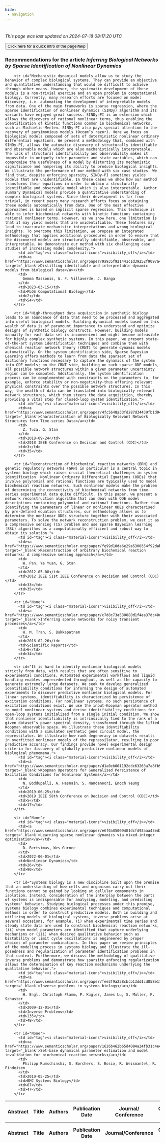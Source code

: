 ```yaml
---
hide:
 - navigation
---
```

<!DOCTYPE html>
#
<html lang="en">
<head>
  <meta charset="utf-8">
</head>

<body>
  <p>
  <i class="footer">This page was last updated on 2024-07-18 08:17:20 UTC</i>
  </p>
  
  <div class="note info" onclick="startIntro()">
    <p>
      <button type="button" class="buttons">
        <div style="display: flex; align-items: center;">
        Click here for a quick intro of the page! <i class="material-icons">help</i>
        </div>
      </button>
    </p>
  </div>

  <p>
  <h3 data-intro='Recommendations for the article'>
    Recommendations for the article <i>Inferring Biological Networks by Sparse Identification of Nonlinear Dynamics</i>
  </h3>
  <table id="table1" class="display wrap" style="width:100%">
  <thead>
    <tr>
        <th data-intro='Click to view the abstract (if available)'>Abstract</th>
        <th>Title</th>
        <th>Authors</th>
        <th>Publication Date</th>
        <th>Journal/ Conference</th>
        <th>Citation count</th>
        <th data-intro='Highest h-index among the authors'>Highest h-index</th>
    </tr>
  </thead>
  <tbody>
    
        <tr id="Mechanistic dynamical models allow us to study the behavior of complex biological systems. They can provide an objective and quantitative understanding that would be difficult to achieve through other means. However, the systematic development of these models is a non-trivial exercise and an open problem in computational biology. Currently, many research efforts are focused on model discovery, i.e. automating the development of interpretable models from data. One of the main frameworks is sparse regression, where the sparse identification of nonlinear dynamics (SINDy) algorithm and its variants have enjoyed great success. SINDy-PI is an extension which allows the discovery of rational nonlinear terms, thus enabling the identification of kinetic functions common in biochemical networks, such as Michaelis-Menten. SINDy-PI also pays special attention to the recovery of parsimonious models (Occam’s razor). Here we focus on biological models composed of sets of deterministic nonlinear ordinary differential equations. We present a methodology that, combined with SINDy-PI, allows the automatic discovery of structurally identifiable and observable models which are also mechanistically interpretable. The lack of structural identifiability and observability makes it impossible to uniquely infer parameter and state variables, which can compromise the usefulness of a model by distorting its mechanistic significance and hampering its ability to produce biological insights. We illustrate the performance of our method with six case studies. We find that, despite enforcing sparsity, SINDy-PI sometimes yields models that are unidentifiable. In these cases we show how our method transforms their equations in order to obtain a structurally identifiable and observable model which is also interpretable. Author summary Dynamical models provide a quantitative understanding of complex biological systems. Since their development is far from trivial, in recent years many research efforts focus on obtaining these models automatically from data. One of the most effective approaches is based on implicit sparse regression. This technique is able to infer biochemical networks with kinetic functions containing rational nonlinear terms. However, as we show here, one limitation is that it may yield models that are unidentifiable. These features may lead to inaccurate mechanistic interpretations and wrong biological insights. To overcome this limitation, we propose an integrated methodology that applies additional procedures in order to ensure that the discovered models are structurally identifiable, observable, and interpretable. We demonstrate our method with six challenging case studies of increasing model complexity.">
          <td id="tag"><i class="material-icons">visibility_off</i></td>
          <td><a href="https://www.semanticscholar.org/paper/9a935f921441c1d39252f9097a4b7db51e06ede4" target='_blank'>Distilling identifiable and interpretable dynamic models from biological data</a></td>
          <td>
            Gemma Massonis, A. F. Villaverde, J. Banga
          </td>
          <td>2023-03-15</td>
          <td>PLOS Computational Biology</td>
          <td>2</td>
          <td>54</td>
        </tr>
    
        <tr id="High-throughput data acquisition in synthetic biology leads to an abundance of data that need to be processed and aggregated into useful biological models. Building dynamical models based on this wealth of data is of paramount importance to understand and optimize designs of synthetic biology constructs. However, building models manually for each data set is inconvenient and might become infeasible for highly complex synthetic systems. In this paper, we present state-of-the-art system identification techniques and combine them with chemical reaction network theory (CRNT) to generate dynamic models automatically. On the system identification side, Sparse Bayesian Learning offers methods to learn from data the sparsest set of dictionary functions necessary to capture the dynamics of the system into ODE models; on the CRNT side, building on such sparse ODE models, all possible network structures within a given parameter uncertainty region can be computed. Additionally, the system identification process can be complemented with constraints on the parameters to, for example, enforce stability or non-negativity-thus offering relevant physical constraints over the possible network structures. In this way, the wealth of data can be translated into biologically relevant network structures, which then steers the data acquisition, thereby providing a vital step for closed-loop system identification.">
          <td id="tag"><i class="material-icons">visibility_off</i></td>
          <td><a href="https://www.semanticscholar.org/paper/4fc5648a33fd287d34439fb1d94e6a3550dced02" target='_blank'>Characterization of Biologically Relevant Network Structures form Time-series Data</a></td>
          <td>
            Z. Tuza, G. Stan
          </td>
          <td>2018-09-24</td>
          <td>2018 IEEE Conference on Decision and Control (CDC)</td>
          <td>3</td>
          <td>35</td>
        </tr>
    
        <tr id="Reconstruction of biochemical reaction networks (BRN) and genetic regulatory networks (GRN) in particular is a central topic in systems biology which raises crucial theoretical challenges in system identification. Nonlinear Ordinary Differential Equations (ODEs) that involve polynomial and rational functions are typically used to model biochemical reaction networks. Such nonlinear models make the problem of determining the connectivity of biochemical networks from time-series experimental data quite difficult. In this paper, we present a network reconstruction algorithm that can deal with ODE model descriptions containing polynomial and rational functions. Rather than identifying the parameters of linear or nonlinear ODEs characterised by pre-defined equation structures, our methodology allows us to determine the nonlinear ODEs structure together with their associated parameters. To solve the network reconstruction problem, we cast it as a compressive sensing (CS) problem and use sparse Bayesian learning (SBL) algorithms as a computationally efficient and robust way to obtain its solution.">
          <td id="tag"><i class="material-icons">visibility_off</i></td>
          <td><a href="https://www.semanticscholar.org/paper/fe99d10da6e29a5300354f92dab476490ec6f3ef" target='_blank'>Reconstruction of arbitrary biochemical reaction networks: A compressive sensing approach</a></td>
          <td>
            W. Pan, Ye Yuan, G. Stan
          </td>
          <td>2012-05-08</td>
          <td>2012 IEEE 51st IEEE Conference on Decision and Control (CDC)</td>
          <td>33</td>
          <td>35</td>
        </tr>
    
        <tr id="None">
          <td id="tag"><i class="material-icons">visibility_off</i></td>
          <td><a href="https://www.semanticscholar.org/paper/c7d8c73a530880d1f4ea37dc48dd6a25e338239a" target='_blank'>Inferring sparse networks for noisy transient processes</a></td>
          <td>
            H. M. Tran, S. Bukkapatnam
          </td>
          <td>2016-02-26</td>
          <td>Scientific Reports</td>
          <td>6</td>
          <td>34</td>
        </tr>
    
        <tr id="It is hard to identify nonlinear biological models strictly from data, with results that are often sensitive to experimental conditions. Automated experimental workflows and liquid handling enables unprecedented throughput, as well as the capacity to generate extremely large datasets. We seek to develop generalized identifiability conditions for informing the design of automated experiments to discover predictive nonlinear biological models. For linear systems, identifiability is characterized by persistence of excitation conditions. For nonlinear systems, no such persistence of excitation conditions exist. We use the input-Koopman operator method to model nonlinear systems and derive identifiability conditions for open-loop systems initialized from a single initial condition. We show that nonlinear identifiability is intrinsically tied to the rank of a given dataset’s power spectral density, transformed through the lifted Koopman observable space. We illustrate these identifiability conditions with a simulated synthetic gene circuit model, the repressilator. We illustrate how rank degeneracy in datasets results in overfitted nonlinear models of the repressilator, resulting in poor predictive accuracy. Our findings provide novel experimental design criteria for discovery of globally predictive nonlinear models of biological phenomena.">
          <td id="tag"><i class="material-icons">visibility_off</i></td>
          <td><a href="https://www.semanticscholar.org/paper/d1a0eb601192ddc63263a7a8fb974af0db52db2c" target='_blank'>Koopman Operators for Generalized Persistence of Excitation Conditions for Nonlinear Systems</a></td>
          <td>
            N. Boddupalli, A. Hasnain, S. Nandanoori, Enoch Yeung
          </td>
          <td>2019-06-25</td>
          <td>2019 IEEE 58th Conference on Decision and Control (CDC)</td>
          <td>5</td>
          <td>17</td>
        </tr>
    
        <tr id="None">
          <td id="tag"><i class="material-icons">visibility_off</i></td>
          <td><a href="https://www.semanticscholar.org/paper/e6f0a85009481dcfd93aaa43ed3f980e5033b0d8" target='_blank'>Learning sparse nonlinear dynamics via mixed-integer optimization</a></td>
          <td>
            D. Bertsimas, Wes Gurnee
          </td>
          <td>2022-06-01</td>
          <td>Nonlinear Dynamics</td>
          <td>26</td>
          <td>90</td>
        </tr>
    
        <tr id="Systems biology is a new discipline built upon the premise that an understanding of how cells and organisms carry out their functions cannot be gained by looking at cellular components in isolation. Instead, consideration of the interplay between the parts of systems is indispensable for analyzing, modeling, and predicting systems' behavior. Studying biological processes under this premise, systems biology combines experimental techniques and computational methods in order to construct predictive models. Both in building and utilizing models of biological systems, inverse problems arise at several occasions, for example, (i) when experimental time series and steady state data are used to construct biochemical reaction networks, (ii) when model parameters are identified that capture underlying mechanisms or (iii) when desired qualitative behavior such as bistability or limit cycle oscillations is engineered by proper choices of parameter combinations. In this paper we review principles of the modeling process in systems biology and illustrate the ill-posedness and regularization of parameter identification problems in that context. Furthermore, we discuss the methodology of qualitative inverse problems and demonstrate how sparsity enforcing regularization allows the determination of key reaction mechanisms underlying the qualitative behavior.">
          <td id="tag"><i class="material-icons">visibility_off</i></td>
          <td><a href="https://www.semanticscholar.org/paper/fee3f9a238cbcb13dd1cd858e1734538018aa1aa" target='_blank'>Inverse problems in systems biology</a></td>
          <td>
            H. Engl, Christoph Flamm, P. Kügler, James Lu, S. Müller, P. Schuster
          </td>
          <td>2009-12-01</td>
          <td>Inverse Problems</td>
          <td>135</td>
          <td>48</td>
        </tr>
    
        <tr id="None">
          <td id="tag"><i class="material-icons">visibility_off</i></td>
          <td><a href="https://www.semanticscholar.org/paper/1626b462b65d4084a24fb31c4e4ca3fc212a307a" target='_blank'>Set-base dynamical parameter estimation and model invalidation for biochemical reaction networks</a></td>
          <td>
            Philipp Rumschinski, S. Borchers, S. Bosio, R. Weismantel, R. Findeisen
          </td>
          <td>2010-05-25</td>
          <td>BMC Systems Biology</td>
          <td>67</td>
          <td>47</td>
        </tr>
    
  </tbody>
  <tfoot>
    <tr>
        <th>Abstract</th>
        <th>Title</th>
        <th>Authors</th>
        <th>Publication Date</th>
        <th>Journal/Conference</th>
        <th>Citation count</th>
        <th>Highest h-index</th>
    </tr>
  </tfoot>
  </table>
  </p>

</body>

<script>
var dataTableOptions = {
        initComplete: function () {
        this.api()
            .columns()
            .every(function () {
                let column = this;
 
                // Create select element
                let select = document.createElement('select');
                select.add(new Option(''));
                column.footer().replaceChildren(select);
 
                // Apply listener for user change in value
                select.addEventListener('change', function () {
                    column
                        .search(select.value, {exact: true})
                        .draw();
                });

                // keep the width of the select element same as the column
                select.style.width = '100%';
 
                // Add list of options
                column
                    .data()
                    .unique()
                    .sort()
                    .each(function (d, j) {
                        select.add(new Option(d));
                    });
            });
    },
    scrollX: false,
    scrollCollapse: true,
    paging: true,
    fixedColumns: true,
    columnDefs: [
        {"className": "dt-center", "targets": "_all"},
        // set width for both columns 0 and 1 as 25%
        { width: '5%', targets: 0 },
        { width: '25%', targets: 1 },
        { width: '20%', targets: 2 },
        { width: '10%', targets: 3 },
        { width: '20%', targets: 4 }

      ],
    pageLength: 10,
    layout: {
        topStart: {
            buttons: ['copy', 'csv', 'excel', 'pdf', 'print']
        }
    }
  }
  new DataTable('#table1', dataTableOptions);
  
  var table = $('#table1').DataTable();
  $('#table1 tbody').on('click', 'td:first-child', function () {
    var tr = $(this).closest('tr');
    var row = table.row( tr );

    var rowId = tr.attr('id');
    // alert(rowId);

    if (row.child.isShown()) {
      // This row is already open - close it.
      row.child.hide();
      tr.removeClass('shown');
      tr.find('td:first-child').html('<i class="material-icons">visibility_off</i>');
    } else {
      // Open row.
      // row.child('foo').show();
      var content = '<div class="child-row-content"><strong>Abstract:</strong> ' + rowId + '</div>';
      row.child(content).show();
      tr.addClass('shown');
      tr.find('td:first-child').html('<i class="material-icons">visibility</i>');
    }
  });
</script>
<style>
  .child-row-content {
    text-align: justify;
    text-justify: inter-word;
    word-wrap: break-word; /* Ensure long words are broken */
    white-space: normal; /* Ensure text wraps to the next line */
    max-width: 100%; /* Ensure content does not exceed the table width */
    padding: 10px; /* Optional: add some padding for better readability */
    /* font size */
    font-size: small;
  }
</style>
</html>